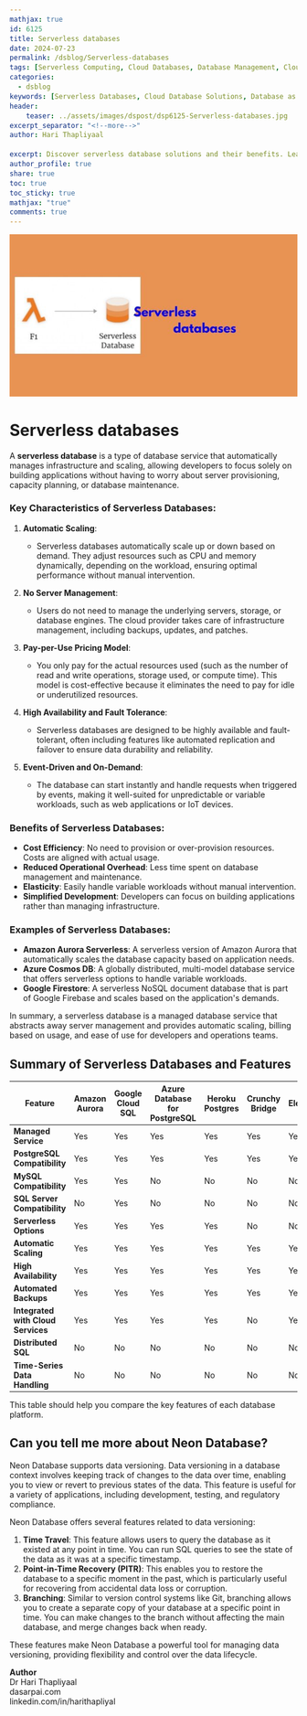 ```yaml
---
mathjax: true
id: 6125
title: Serverless databases
date: 2024-07-23
permalink: /dsblog/Serverless-databases
tags: [Serverless Computing, Cloud Databases, Database Management, Cloud Computing, Data Storage, Cloud Architecture, Database Technology]
categories:
  - dsblog
keywords: [Serverless Databases, Cloud Database Solutions, Database as a Service, Serverless Architecture, Cloud Data Storage, Database Management Systems, Serverless Computing, Cloud Infrastructure]
header:
    teaser: ../assets/images/dspost/dsp6125-Serverless-databases.jpg
excerpt_separator: "<!--more-->"   
author: Hari Thapliyaal   

excerpt: Discover serverless database solutions and their benefits. Learn about various serverless database options, their features, and how they can optimize your cloud-based data management needs.   
author_profile: true   
share: true   
toc: true   
toc_sticky: true 
mathjax: "true"
comments: true
---
```


![Serverless-databases](../assets/images/dspost/dsp6125-Serverless-databases.jpg)

# Serverless databases

A **serverless database** is a type of database service that automatically manages infrastructure and scaling, allowing developers to focus solely on building applications without having to worry about server provisioning, capacity planning, or database maintenance. 

### Key Characteristics of Serverless Databases:

1. **Automatic Scaling**:
   - Serverless databases automatically scale up or down based on demand. They adjust resources such as CPU and memory dynamically, depending on the workload, ensuring optimal performance without manual intervention.

2. **No Server Management**:
   - Users do not need to manage the underlying servers, storage, or database engines. The cloud provider takes care of infrastructure management, including backups, updates, and patches.

3. **Pay-per-Use Pricing Model**:
   - You only pay for the actual resources used (such as the number of read and write operations, storage used, or compute time). This model is cost-effective because it eliminates the need to pay for idle or underutilized resources.

4. **High Availability and Fault Tolerance**:
   - Serverless databases are designed to be highly available and fault-tolerant, often including features like automated replication and failover to ensure data durability and reliability.

5. **Event-Driven and On-Demand**:
   - The database can start instantly and handle requests when triggered by events, making it well-suited for unpredictable or variable workloads, such as web applications or IoT devices.

### Benefits of Serverless Databases:

- **Cost Efficiency**: No need to provision or over-provision resources. Costs are aligned with actual usage.
- **Reduced Operational Overhead**: Less time spent on database management and maintenance.
- **Elasticity**: Easily handle variable workloads without manual intervention.
- **Simplified Development**: Developers can focus on building applications rather than managing infrastructure.

### Examples of Serverless Databases:

- **Amazon Aurora Serverless**: A serverless version of Amazon Aurora that automatically scales the database capacity based on application needs.
- **Azure Cosmos DB**: A globally distributed, multi-model database service that offers serverless options to handle variable workloads.
- **Google Firestore**: A serverless NoSQL document database that is part of Google Firebase and scales based on the application's demands.

In summary, a serverless database is a managed database service that abstracts away server management and provides automatic scaling, billing based on usage, and ease of use for developers and operations teams.

## Summary of Serverless Databases and Features

| Feature                         | Amazon Aurora       | Google Cloud SQL    | Azure Database for PostgreSQL | Heroku Postgres   | Crunchy Bridge      | ElephantSQL        | CockroachDB         | TimescaleDB         | Neon               |
|---------------------------------|---------------------|---------------------|------------------------------|-------------------|---------------------|--------------------|---------------------|---------------------|--------------------|
| **Managed Service**             | Yes                 | Yes                 | Yes                          | Yes               | Yes                 | Yes                | Yes                 | Yes                 | Yes                |
| **PostgreSQL Compatibility**    | Yes                 | Yes                 | Yes                          | Yes               | Yes                 | Yes                | Yes                 | Yes                 | Yes                |
| **MySQL Compatibility**         | Yes                 | Yes                 | No                           | No                | No                  | No                 | No                  | No                  | No                 |
| **SQL Server Compatibility**    | No                  | Yes                 | No                           | No                | No                  | No                 | No                  | No                  | No                 |
| **Serverless Options**          | Yes                 | Yes                 | Yes                          | Yes               | No                  | No                 | No                  | No                  | Yes                |
| **Automatic Scaling**           | Yes                 | Yes                 | Yes                          | Yes               | Yes                 | Yes                | Yes                 | Yes                 | Yes                |
| **High Availability**           | Yes                 | Yes                 | Yes                          | Yes               | Yes                 | Yes                | Yes                 | Yes                 | Yes                |
| **Automated Backups**           | Yes                 | Yes                 | Yes                          | Yes               | Yes                 | Yes                | Yes                 | Yes                 | Yes                |
| **Integrated with Cloud Services** | Yes             | Yes                 | Yes                          | Yes               | No                  | Yes                | Yes                 | Yes                 | Yes                |
| **Distributed SQL**             | No                  | No                  | No                           | No                | No                  | No                 | Yes                 | No                  | No                 |
| **Time-Series Data Handling**   | No                  | No                  | No                           | No                | No                  | No                 | No                  | Yes                 | No                 |

This table should help you compare the key features of each database platform.

## Can you tell me more about Neon Database?

Neon Database supports data versioning. Data versioning in a database context involves keeping track of changes to the data over time, enabling you to view or revert to previous states of the data. This feature is useful for a variety of applications, including development, testing, and regulatory compliance.

Neon Database offers several features related to data versioning:

1. **Time Travel**: This feature allows users to query the database as it existed at any point in time. You can run SQL queries to see the state of the data as it was at a specific timestamp.
2. **Point-in-Time Recovery (PITR)**: This enables you to restore the database to a specific moment in the past, which is particularly useful for recovering from accidental data loss or corruption.
3. **Branching**: Similar to version control systems like Git, branching allows you to create a separate copy of your database at a specific point in time. You can make changes to the branch without affecting the main database, and merge changes back when ready.

These features make Neon Database a powerful tool for managing data versioning, providing flexibility and control over the data lifecycle.

**Author**   
Dr Hari Thapliyaal   
dasarpai.com    
linkedin.com/in/harithapliyal   